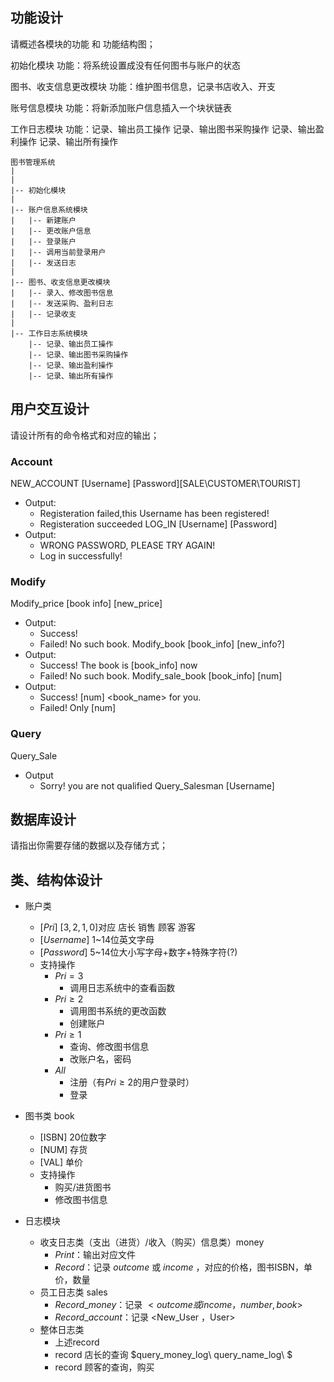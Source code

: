 ## 功能设计

请概述各模块的功能 和 功能结构图；

初始化模块
功能：将系统设置成没有任何图书与账户的状态

图书、收支信息更改模块
功能：维护图书信息，记录书店收入、开支

账号信息模块
功能：将新添加账户信息插入一个块状链表

工作日志模块
功能：记录、输出员工操作
    记录、输出图书采购操作
    记录、输出盈利操作
    记录、输出所有操作


``````
图书管理系统
|
|
|-- 初始化模块 
|
|-- 账户信息系统模块
|   |-- 新建账户
|   |-- 更改账户信息
|   |-- 登录账户
|   |-- 调用当前登录用户
|   |-- 发送日志
|
|-- 图书、收支信息更改模块
|   |-- 录入、修改图书信息
|   |-- 发送采购、盈利日志
|   |-- 记录收支
|
|-- 工作日志系统模块
    |-- 记录、输出员工操作
    |-- 记录、输出图书采购操作
    |-- 记录、输出盈利操作
    |-- 记录、输出所有操作
``````

## 用户交互设计

请设计所有的命令格式和对应的输出；

### Account
NEW_ACCOUNT [Username] [Password][SALE\CUSTOMER\TOURIST]
- Output:
  - Registeration failed,this Username has been registered!
  - Registeration succeeded
LOG_IN [Username] [Password]
- Output:
  - WRONG PASSWORD, PLEASE TRY AGAIN!
  - Log in successfully!
### Modify
Modify_price [book info] [new_price]
- Output:
  - Success! 
  - Failed! No such book.
Modify_book [book_info] [new_info?]
- Output:
  - Success! The book is [book_info] now
  - Failed! No such book.
Modify_sale_book [book_info] [num]
- Output:
  - Success! [num] <book_name> for you.
  - Failed! Only [num]

### Query
Query_Sale
- Output
  - Sorry! you are not qualified
Query_Salesman [Username]


## 数据库设计

请指出你需要存储的数据以及存储方式；

## 类、结构体设计
- 账户类
  - $[Pri] \ [3,2,1,0]$对应 店长 销售 顾客 游客
  - $[Username]$ 1~14位英文字母
  - $[Password]$ 5~14位大小写字母+数字+特殊字符(?)
  - 支持操作
      - $Pri = 3$
        - 调用日志系统中的查看函数
      - $Pri \geq 2$
        - 调用图书系统的更改函数
        - 创建账户
      - $Pri \geq 1$
        - 查询、修改图书信息
        - 改账户名，密码
      - $All$
        - 注册（有$Pri\geq2$的用户登录时）
        - 登录

- 图书类 book
  - [ISBN] 20位数字
  - [NUM] 存货
  - [VAL] 单价
  - 支持操作
    - 购买/进货图书
    - 修改图书信息
- 日志模块
  - 收支日志类（支出（进货）/收入（购买）信息类）money
    - $Print$：输出对应文件
    - $Record$：记录 $outcome$ 或 $income$ ，对应的价格，图书ISBN，单价，数量
  - 员工日志类 sales
    - $Record\_money$：记录 $<outcome 或 income ，number, book>$
    - $Record\_account$：记录 <New_User ，User>
  - 整体日志类
    - 上述record
    - record 店长的查询 $query\_money\_log\ query\_name\_log\ $
    - record 顾客的查询，购买
<!--
- 登录账户：若优先级不为0， 将[$Username$]压入登录栈中
- 调用当前登录用户：返回登录栈顶
-->

